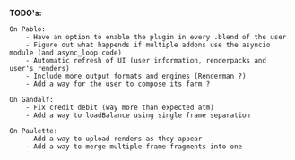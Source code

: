 **TODO's:**

    On Pablo:
        - Have an option to enable the plugin in every .blend of the user
        - Figure out what happends if multiple addons use the asyncio module (and async_loop code)
        - Automatic refresh of UI (user information, renderpacks and user's renders)
        - Include more output formats and engines (Renderman ?)
        - Add a way for the user to compose its farm ?

    On Gandalf:
        - Fix credit debit (way more than expected atm)
        - Add a way to loadBalance using single frame separation

    On Paulette:
        - Add a way to upload renders as they appear
        - Add a way to merge multiple frame fragments into one
